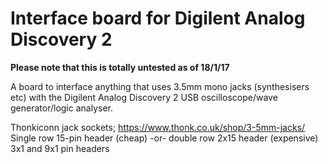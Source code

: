 # Interface board for Digilent Analog Discovery 2

**Please note that this is totally untested as of 18/1/17**

A board to interface anything that uses 3.5mm mono jacks (synthesisers etc) with the Digilent Analog Discovery 2 USB oscilloscope/wave generator/logic analyser.

Thonkiconn jack sockets; https://www.thonk.co.uk/shop/3-5mm-jacks/
Single row 15-pin header (cheap) -or- double row 2x15 header (expensive)
3x1 and 9x1 pin headers
